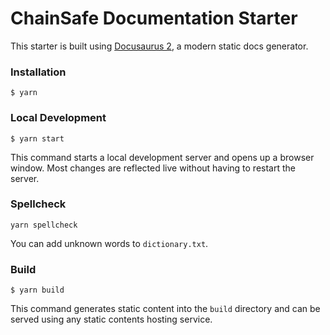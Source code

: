 # ChainSafe Documentation Starter

This starter is built using [Docusaurus 2](https://docusaurus.io/), a modern static docs generator.

### Installation

```
$ yarn
```

### Local Development

```
$ yarn start
```

This command starts a local development server and opens up a browser window. Most changes are reflected live without having to restart the server.

### Spellcheck
```
yarn spellcheck
```
You can add unknown words to `dictionary.txt`.

### Build

```
$ yarn build
```

This command generates static content into the `build` directory and can be served using any static contents hosting service.